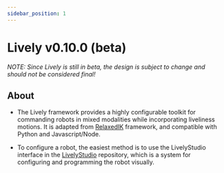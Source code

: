 ```yaml
---
sidebar_position: 1
---
```


# Lively v0.10.0 (beta)

_NOTE: Since Lively is still in beta, the design is subject to change and should not be considered final!_

## About

- The Lively framework provides a highly configurable toolkit for commanding robots in mixed modalities while incorporating liveliness motions. It is adapted from [RelaxedIK](https://github.com/uwgraphics/relaxed_ik_core) framework, and compatible with Python and Javascript/Node.

- To configure a robot, the easiest method is to use the LivelyStudio interface in the [LivelyStudio](https://github.com/Wisc-HCI/LivelyStudio) repository, which is a system for configuring and programming the robot visually.


